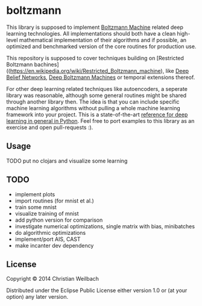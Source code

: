 # boltzmann

This library is supposed to implement [Boltzmann Machine](https://en.wikipedia.org/wiki/Boltzmann_machine) related deep learning technologies. All implementations should both have a clean high-level mathematical implementation of their algorithms and if possible, an optimized and benchmarked version of the core routines for production use.

This repository is supposed to cover techniques building on [Restricted Boltzmann bachines]((https://en.wikipedia.org/wiki/Restricted_Boltzmann_machine), like [Deep Belief Networks](https://en.wikipedia.org/wiki/Deep_belief_network), [Deep Boltzmann Machines](http://www.cs.toronto.edu/~fritz/absps/dbm.pdf) or temporal extensions thereof.

For other deep learning related techniques like autoencoders, a seperate library was reasonable, although some general routines might be shared through another library then. The idea is that you can include specific machine learning algorithms without pulling a whole machine learning framework into your project. This is a state-of-the-art [reference for deep learning in general in Python](http://deeplearning.net/tutorial/). Feel free to port examples to this library as an exercise and open pull-requests :).

## Usage

TODO put no clojars and visualize some learning

## TODO

- implement plots
- import routines (for mnist et al.)
- train some mnist
- visualize training of mnist
- add python version for comparison
- investigate numerical optimizations, single matrix with bias, minibatches
- do algorithmic optimizations
- implement/port AIS, CAST
- make incanter dev dependency


## License

Copyright © 2014 Christian Weilbach

Distributed under the Eclipse Public License either version 1.0 or (at
your option) any later version.
